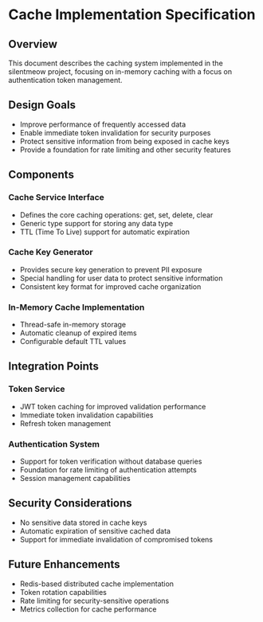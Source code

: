 # Cache Implementation Specification

## Overview
This document describes the caching system implemented in the silentmeow project, focusing on in-memory caching with a focus on authentication token management.

## Design Goals
- Improve performance of frequently accessed data
- Enable immediate token invalidation for security purposes
- Protect sensitive information from being exposed in cache keys
- Provide a foundation for rate limiting and other security features

## Components

### Cache Service Interface
- Defines the core caching operations: get, set, delete, clear
- Generic type support for storing any data type
- TTL (Time To Live) support for automatic expiration

### Cache Key Generator
- Provides secure key generation to prevent PII exposure
- Special handling for user data to protect sensitive information
- Consistent key format for improved cache organization

### In-Memory Cache Implementation
- Thread-safe in-memory storage
- Automatic cleanup of expired items
- Configurable default TTL values

## Integration Points

### Token Service
- JWT token caching for improved validation performance
- Immediate token invalidation capabilities
- Refresh token management

### Authentication System
- Support for token verification without database queries
- Foundation for rate limiting of authentication attempts
- Session management capabilities

## Security Considerations
- No sensitive data stored in cache keys
- Automatic expiration of sensitive cached data
- Support for immediate invalidation of compromised tokens

## Future Enhancements
- Redis-based distributed cache implementation
- Token rotation capabilities
- Rate limiting for security-sensitive operations
- Metrics collection for cache performance
